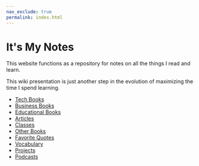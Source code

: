 ```yaml
---
nav_exclude: true
permalink: index.html
---
```


# It's My Notes

This website functions as a repository for notes on all the things I read and learn.

This wiki presentation is just another step in the evolution of maximizing the time I spend learning.

- [Tech Books](./notes/tech-books/)
- [Business Books](./notes/business-books/)
- [Educational Books](./notes/educational-books/)
- [Articles](./notes/articles/)
- [Classes](./notes/classes/)
- [Other Books](./notes/other-books/)
- [Favorite Quotes](./notes/quotes/)
- [Vocabulary](./notes/vocabulary/)
- [Projects](./notes/projects/)
- [Podcasts](./notes/podcasts/)
